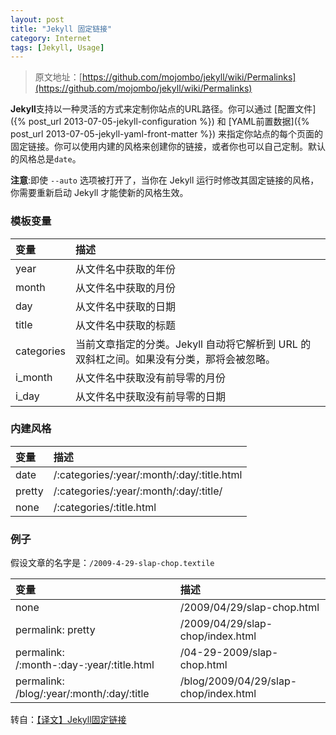 ```yaml
---
layout: post
title: "Jekyll 固定链接"
category: Internet
tags: [Jekyll, Usage]
---
```


> 原文地址：[https://github.com/mojombo/jekyll/wiki/Permalinks](https://github.com/mojombo/jekyll/wiki/Permalinks)

**Jekyll**支持以一种灵活的方式来定制你站点的URL路径。你可以通过 [配置文件]({% post_url 2013-07-05-jekyll-configuration %}) 和 [YAML前置数据]({% post_url 2013-07-05-jekyll-yaml-front-matter %}) 来指定你站点的每个页面的固定链接。你可以使用内建的风格来创建你的链接，或者你也可以自己定制。默认的风格总是`date`。

**注意**:即使 `--auto` 选项被打开了，当你在 Jekyll 运行时修改其固定链接的风格，你需要重新启动 Jekyll 才能使新的风格生效。

<!-- more -->
### 模板变量

|变量|描述|
:---|:---
|year|从文件名中获取的年份|
|month|从文件名中获取的月份|
|day|从文件名中获取的日期|
|title|从文件名中获取的标题|
|categories|当前文章指定的分类。Jekyll 自动将它解析到 URL 的双斜杠之间。如果没有分类，那将会被忽略。|
|i_month|从文件名中获取没有前导零的月份|
|i_day|从文件名中获取没有前导零的日期|


### 内建风格

|变量|描述|
|:---|:---
|date|/:categories/:year/:month/:day/:title.html|
|pretty|/:categories/:year/:month/:day/:title/|
|none|/:categories/:title.html|

### 例子

假设文章的名字是：`/2009-4-29-slap-chop.textile`

|变量|描述|
|:---|:---
|none|/2009/04/29/slap-chop.html|
|permalink: pretty|/2009/04/29/slap-chop/index.html|
|permalink: /:month-:day-:year/:title.html|/04-29-2009/slap-chop.html|
|permalink: /blog/:year/:month/:day/:title|/blog/2009/04/29/slap-chop/index.html|

转自：[【译文】Jekyll固定链接](http://zhouyichu.com/%E7%BF%BB%E8%AF%91/Jekyll-Wiki-Permalinks.html)
